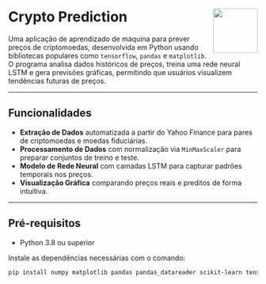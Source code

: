 # **Crypto Prediction** <a href="https://skillicons.dev"> <img width="90px" align="right" src="https://skillicons.dev/icons?i=python,tensorflow" /> </a>

Uma aplicação de aprendizado de máquina para prever preços de criptomoedas, desenvolvida em Python usando bibliotecas populares como `tensorflow`, `pandas` e `matplotlib`. O programa analisa dados históricos de preços, treina uma rede neural LSTM e gera previsões gráficas, permitindo que usuários visualizem tendências futuras de preços.

---

## **Funcionalidades**

- **Extração de Dados** automatizada a partir do Yahoo Finance para pares de criptomoedas e moedas fiduciárias.
- **Processamento de Dados** com normalização via `MinMaxScaler` para preparar conjuntos de treino e teste.
- **Modelo de Rede Neural** com camadas LSTM para capturar padrões temporais nos preços.
- **Visualização Gráfica** comparando preços reais e preditos de forma intuitiva.

---

## **Pré-requisitos**

- Python 3.8 ou superior

Instale as dependências necessárias com o comando:

```bash
pip install numpy matplotlib pandas pandas_datareader scikit-learn tensorflow
